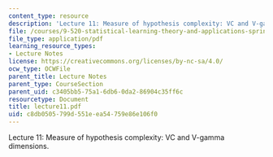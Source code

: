 ```yaml
---
content_type: resource
description: 'Lecture 11: Measure of hypothesis complexity: VC and V-gamma dimensions.'
file: /courses/9-520-statistical-learning-theory-and-applications-spring-2003/c8db0505799d551eea54759e86e106f0_lecture11.pdf
file_type: application/pdf
learning_resource_types:
- Lecture Notes
license: https://creativecommons.org/licenses/by-nc-sa/4.0/
ocw_type: OCWFile
parent_title: Lecture Notes
parent_type: CourseSection
parent_uid: c3405bb5-75a1-6db6-0da2-86904c35ff6c
resourcetype: Document
title: lecture11.pdf
uid: c8db0505-799d-551e-ea54-759e86e106f0
---
```

Lecture 11: Measure of hypothesis complexity: VC and V-gamma dimensions.